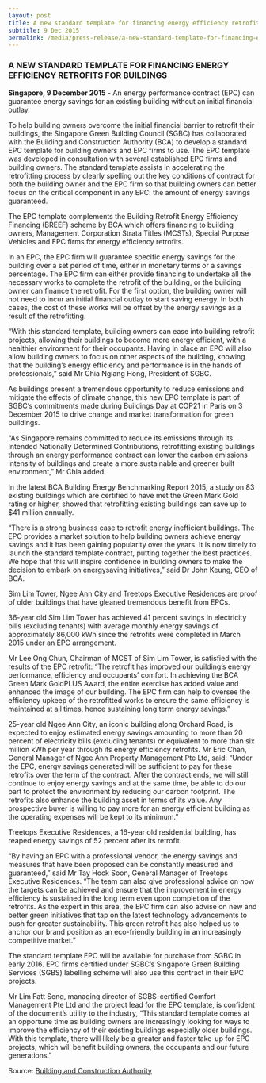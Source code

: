 ```yaml
---
layout: post
title: A new standard template for financing energy efficiency retrofits for buildings
subtitle: 9 Dec 2015
permalink: /media/press-release/a-new-standard-template-for-financing-energy-efficiency-retrofits-for-buildings
---
```


### A NEW STANDARD TEMPLATE FOR FINANCING ENERGY EFFICIENCY RETROFITS FOR BUILDINGS


**Singapore, 9 December 2015** - An energy performance contract (EPC) can guarantee energy savings for an existing building without an initial financial outlay.

To help building owners overcome the initial financial barrier to retrofit their buildings, the Singapore Green Building Council (SGBC) has collaborated with the Building and Construction Authority (BCA) to develop a standard EPC template for building owners and EPC firms to use. The EPC template was developed in consultation with several established EPC firms and building owners. The standard template assists in accelerating the retrofitting process by clearly spelling out the key conditions of contract for both the building owner and the EPC firm so that building owners can better focus on the critical component in any EPC: the amount of energy savings guaranteed.

The EPC template complements the Building Retrofit Energy Efficiency Financing (BREEF) scheme by BCA which offers financing to building owners, Management Corporation Strata Titles (MCSTs), Special Purpose Vehicles and EPC firms for energy efficiency retrofits.

In an EPC, the EPC firm will guarantee specific energy savings for the building over a set period of time, either in monetary terms or a savings percentage. The EPC firm can either provide financing to undertake all the necessary works to complete the retrofit of the building, or the building owner can finance the retrofit. For the first option, the building owner will not need to incur an initial financial outlay to start saving energy. In both cases, the cost of these works will be offset by the energy savings as a result of the retrofitting. 

“With this standard template, building owners can ease into building retrofit projects, allowing their buildings to become more energy efficient, with a healthier environment for their occupants. Having in place an EPC will also allow building owners to focus on other aspects of the building, knowing that the building’s energy efficiency and performance is in the hands of professionals,” said Mr Chia Ngiang Hong, President of SGBC. 

As buildings present a tremendous opportunity to reduce emissions and mitigate the effects of climate change, this new EPC template is part of SGBC’s commitments made during Buildings Day at COP21 in Paris on 3 December 2015 to drive change and market transformation for green buildings.

“As Singapore remains committed to reduce its emissions through its Intended Nationally Determined Contributions, retrofitting existing buildings through an energy performance contract can lower the carbon emissions intensity of buildings and create a more sustainable and greener built environment,” Mr Chia added.

In the latest BCA Building Energy Benchmarking Report 2015, a study on 83 existing buildings which are certified to have met the Green Mark Gold rating or higher, showed that retrofitting existing buildings can save up to $41 million annually. 

“There is a strong business case to retrofit energy inefficient buildings. The EPC provides a market solution to help building owners achieve energy savings and it has been gaining popularity over the years. It is now timely to launch the standard template contract, putting together the best practices. We hope that this will inspire confidence in building owners to make the decision to embark on energysaving initiatives,” said Dr John Keung, CEO of BCA. 

Sim Lim Tower, Ngee Ann City and Treetops Executive Residences are proof of older buildings that have gleaned tremendous benefit from EPCs. 

36-year old Sim Lim Tower has achieved 41 percent savings in electricity bills (excluding tenants) with average monthly energy savings of approximately 86,000 kWh since the retrofits were completed in March 2015 under an EPC arrangement. 

Mr Lee Ong Chun, Chairman of MCST of Sim Lim Tower, is satisfied with the results of the EPC retrofit: “The retrofit has improved our building’s energy performance, efficiency and occupants’ comfort. In achieving the BCA Green Mark GoldPLUS Award, the entire exercise has added value and enhanced the image of our building. The EPC firm can help to oversee the efficiency upkeep of the retrofitted works to ensure the same efficiency is maintained at all times, hence sustaining long term energy savings.”

25-year old Ngee Ann City, an iconic building along Orchard Road, is expected to enjoy estimated energy savings amounting to more than 20 percent of electricity bills (excluding tenants) or equivalent to more than six million kWh per year through its energy efficiency retrofits. Mr Eric Chan, General Manager of Ngee Ann Property Management Pte Ltd, said: “Under the EPC, energy savings generated will be sufficient to pay for these retrofits over the term of the contract. After the contract ends, we will still continue to enjoy energy savings and at the same time, be able to do our part to protect the environment by reducing our carbon footprint. The retrofits also enhance the building asset in terms of its value. Any prospective buyer is willing to pay more for an energy efficient building as the operating expenses will be kept to its minimum.” 

Treetops Executive Residences, a 16-year old residential building, has reaped energy savings of 52 percent after its retrofit.

“By having an EPC with a professional vendor, the energy savings and measures that have been proposed can be constantly measured and guaranteed,” said Mr Tay Hock Soon, General Manager of Treetops Executive Residences. “The team can also give professional advice on how the targets can be achieved and ensure that the improvement in energy efficiency is sustained in the long term even upon completion of the retrofits. As the expert in this area, the EPC firm can also advise on new and better green initiatives that tap on the latest technology advancements to push for greater sustainability. This green retrofit has also helped us to anchor our brand position as an eco-friendly building in an increasingly competitive market.” 

The standard template EPC will be available for purchase from SGBC in early 2016. EPC firms certified under SGBC’s Singapore Green Building Services (SGBS) labelling scheme will also use this contract in their EPC projects.

Mr Lim Fatt Seng, managing director of SGBS-certified Comfort Management Pte Ltd and the project lead for the EPC template, is confident of the document’s utility to the industry, “This standard template comes at an opportune time as building owners are increasingly looking for ways to improve the efficiency of their existing buildings especially older buildings. With this template, there will likely be a greater and faster take-up for EPC projects, which will benefit building owners, the occupants and our future generations.” 

Source: [<a href="https://www.bca.gov.sg/Newsroom/others/SGBC-BCA_ECP_Media_Release(NoContacts).pdf" target="_blank">Building and Construction Authority</a>](https://www.bca.gov.sg/Newsroom/others/SGBC-BCA_ECP_Media_Release(NoContacts).pdf)